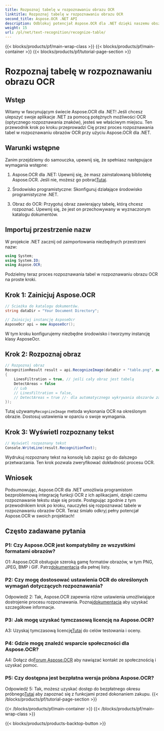 ```yaml
---
title: Rozpoznaj tabelę w rozpoznawaniu obrazu OCR
linktitle: Rozpoznaj tabelę w rozpoznawaniu obrazu OCR
second_title: Aspose.OCR .NET API
description: Odblokuj potencjał Aspose.OCR dla .NET dzięki naszemu obszernemu przewodnikowi na temat rozpoznawania tabel w rozpoznawaniu obrazów OCR.
weight: 15
url: /pl/net/text-recognition/recognize-table/
---
```


{{< blocks/products/pf/main-wrap-class >}}
{{< blocks/products/pf/main-container >}}
{{< blocks/products/pf/tutorial-page-section >}}

# Rozpoznaj tabelę w rozpoznawaniu obrazu OCR

## Wstęp

Witamy w fascynującym świecie Aspose.OCR dla .NET! Jeśli chcesz ulepszyć swoje aplikacje .NET za pomocą potężnych możliwości OCR (optycznego rozpoznawania znaków), jesteś we właściwym miejscu. Ten przewodnik krok po kroku przeprowadzi Cię przez proces rozpoznawania tabel w rozpoznawaniu obrazów OCR przy użyciu Aspose.OCR dla .NET.

## Warunki wstępne

Zanim przejdziemy do samouczka, upewnij się, że spełniasz następujące wymagania wstępne:

1.  Aspose.OCR dla .NET: Upewnij się, że masz zainstalowaną bibliotekę Aspose.OCR. Jeśli nie, możesz go pobrać[Tutaj](https://releases.aspose.com/ocr/net/).

2. Środowisko programistyczne: Skonfiguruj działające środowisko programistyczne .NET.

3. Obraz do OCR: Przygotuj obraz zawierający tabelę, którą chcesz rozpoznać. Upewnij się, że jest on przechowywany w wyznaczonym katalogu dokumentów.

## Importuj przestrzenie nazw

W projekcie .NET zacznij od zaimportowania niezbędnych przestrzeni nazw:

```csharp
using System;
using System.IO;
using Aspose.OCR;
```

Podzielmy teraz proces rozpoznawania tabel w rozpoznawaniu obrazu OCR na proste kroki.

## Krok 1: Zainicjuj Aspose.OCR

```csharp
// Ścieżka do katalogu dokumentów.
string dataDir = "Your Document Directory";

// Zainicjuj instancję AsposeOcr
AsposeOcr api = new AsposeOcr();
```

W tym kroku konfigurujemy niezbędne środowisko i tworzymy instancję klasy AsposeOcr.

## Krok 2: Rozpoznaj obraz

```csharp
// Rozpoznaj obraz
RecognitionResult result = api.RecognizeImage(dataDir + "table.png", new RecognitionSettings
{
    LinesFiltration = true, // jeśli cały obraz jest tabelą
    DetectAreas = false
    // Lub
    // LinesFiltration = false,
    // DetectAreas = true //- dla automatycznego wykrywania obszarów za pomocą tabeli
});
```

 Tutaj używamy`RecognizeImage` metoda wykonania OCR na określonym obrazie. Dostosuj ustawienia w oparciu o swoje wymagania.

## Krok 3: Wyświetl rozpoznany tekst

```csharp
// Wyświetl rozpoznany tekst
Console.WriteLine(result.RecognitionText);
```

Wydrukuj rozpoznany tekst na konsolę lub zapisz go do dalszego przetwarzania. Ten krok pozwala zweryfikować dokładność procesu OCR.

## Wniosek

Podsumowując, Aspose.OCR dla .NET umożliwia programistom bezproblemową integrację funkcji OCR z ich aplikacjami, dzięki czemu rozpoznawanie tekstu staje się proste. Postępując zgodnie z tym przewodnikiem krok po kroku, nauczyłeś się rozpoznawać tabele w rozpoznawaniu obrazów OCR. Teraz śmiało odkryj pełny potencjał Aspose.OCR w swoich projektach!

## Często zadawane pytania

### P1: Czy Aspose.OCR jest kompatybilny ze wszystkimi formatami obrazów?

 O1: Aspose.OCR obsługuje szeroką gamę formatów obrazów, w tym PNG, JPEG, BMP i GIF. Patrz[dokumentacja](https://reference.aspose.com/ocr/net/) dla pełnej listy.

### P2: Czy mogę dostosować ustawienia OCR do określonych wymagań dotyczących rozpoznawania?

 Odpowiedź 2: Tak, Aspose.OCR zapewnia różne ustawienia umożliwiające dostrojenie procesu rozpoznawania. Poznaj[dokumentacja](https://reference.aspose.com/ocr/net/) aby uzyskać szczegółowe informacje.

### P3: Jak mogę uzyskać tymczasową licencję na Aspose.OCR?

 A3: Uzyskaj tymczasową licencję[Tutaj](https://purchase.aspose.com/temporary-license/) do celów testowania i oceny.

### P4: Gdzie mogę znaleźć wsparcie społeczności dla Aspose.OCR?

 A4: Dołącz do[Forum Aspose.OCR](https://forum.aspose.com/c/ocr/16) aby nawiązać kontakt ze społecznością i uzyskać pomoc.

### P5: Czy dostępna jest bezpłatna wersja próbna Aspose.OCR?

 Odpowiedź 5: Tak, możesz uzyskać dostęp do bezpłatnego okresu próbnego[Tutaj](https://releases.aspose.com/) aby zapoznać się z funkcjami przed dokonaniem zakupu.
{{< /blocks/products/pf/tutorial-page-section >}}

{{< /blocks/products/pf/main-container >}}
{{< /blocks/products/pf/main-wrap-class >}}

{{< blocks/products/products-backtop-button >}}
